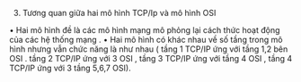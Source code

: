 
3.	Tương quan giữa hai mô hình TCP/Ip và mô hình OSI 

•	Hai mô hình đề là các mô hình mạng mô phỏng lại cách thức hoạt động của các hệ thống mạng .
•	Hai mô hình có khác nhau về số tầng trong mô hình nhưng vẫn chức năng là như nhau ( tầng 1 TCP/IP ứng với tầng 1,2 bên OSI . tầng 2 TCP/IP ứng với 3 OSI , tầng 3 TCP/IP ứng với tầng 4 OSI , tầng 4 TCP/IP ứng với 3 tầng 5,6,7 OSI).
